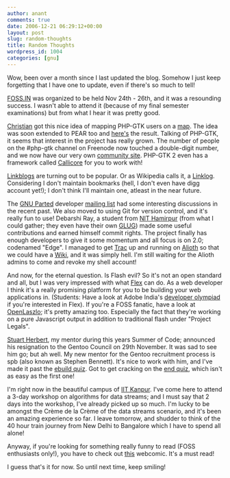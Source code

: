 ```yaml
---
author: anant
comments: true
date: 2006-12-21 06:29:12+00:00
layout: post
slug: random-thoughts
title: Random Thoughts
wordpress_id: 1004
categories: [gnu]
---
```


Wow, been over a month since I last updated the blog. Somehow I just keep
forgetting that I have one to update, even if there's so much to tell!

[FOSS.IN](http://replay.waybackmachine.org/20070116144738/http://foss.in/)
was organized to be held Nov 24th - 26th, and it was a resounding success. I
wasn't able to attend it (because of my final semester examinations) but
from what I hear it was pretty good.

[Christian](http://www.cweiske.de/) got this nice idea of mapping PHP-GTK
users on a
[map](http://replay.waybackmachine.org/20070116144738/http://php-gtk2.de/php-gtk-users.jpg).
The idea was soon extended to PEAR too and
[here's](http://replay.waybackmachine.org/20070116144738/http://pear.php.net/map)
the result. Talking of PHP-GTK, it seems that interest in the project
has really grown. The number of people on the #php-gtk channel on Freenode
now touched a double-digit number, and we now have our very own
[community site](http://replay.waybackmachine.org/20070116144738/http://www.php-gtk.eu/). PHP-GTK 2 even has a framework called
[Callicore](http://replay.waybackmachine.org/20070116144738/http://callicore.net/)
for you to work with!

[Linkblogs](http://replay.waybackmachine.org/20070116144738/http://www.gravitonic.com/linkblog/) are turning out to be popular.
Or as Wikipedia calls it, a [Linklog](http://replay.waybackmachine.org/20070116144738/http://en.wikipedia.org/wiki/Linklog).
Considering I don't maintain bookmarks (hell, I don't even have digg account yet!); I don't think I'll maintain one, atleast in the near future.

The
[GNU Parted](http://www.gnu.org/software/parted/) developer
[mailing list](http://lists.alioth.debian.org/pipermail/parted-devel/2006-December/thread.html)
had some interesting discussions in the recent past. We also moved to using
Git for version control, and it's really fun to use! Debarshi Ray, a student
from [NIT Hamirpur](http://www.nitham.ac.in/) (from what I could gather; they
even have their own
[GLUG](http://replay.waybackmachine.org/20070116144738/http://www.glug-nith.org/))
made some useful contributions and earned himself commit rights. The
project finally has enough developers to give it some momentum and all focus
is on 2.0; codenamed "Edge". I managed to get
[Trac](http://replay.waybackmachine.org/20070116144738/http://trac.edgewall.org/)
up and running on
[Alioth](http://replay.waybackmachine.org/20070116144738/http://alioth.debian.org/)
so that we could have a
[Wiki](http://replay.waybackmachine.org/20070116144738/http://parted.alioth.debian.org/),
and it was simply hell. I'm still waiting for the Alioth admins to come and revoke my shell account!

And now, for the eternal question. Is Flash evil? So it's not an open
standard and all, but I was very impressed with what
[Flex](http://replay.waybackmachine.org/20070116144738/http://www.adobe.com/products/flex/) can do.
As a web developer I think it's a really promising platform for you to be
building your web applications in. (Students: Have a look at Adobe India's
[developer olympiad](http://replay.waybackmachine.org/20070116144738/http://www.adobeindia.com/ado/index.html) if you're interested in Flex).
If you're a FOSS fanatic, have a look at
[OpenLaszlo](http://replay.waybackmachine.org/20070116144738/http://www.openlaszlo.org/);
it's pretty amazing too. Especially the fact that they're working on a pure
Javascript output in addition to traditional flash under "Project Legals".

[Stuart Herbert](http://replay.waybackmachine.org/20070116144738/http://www.stuartherbert.com/),
my mentor during this years Summer of Code; announced his resignation to the
Gentoo Council on 29th November. It was sad to see him go; but ah well. My new
mentor for the Gentoo recruitment process is spb (also known as Stephen
Bennett). It's nice to work with him, and I've made it past the
[ebuild quiz](http://replay.waybackmachine.org/20070116144738/http://www.gentoo.org/proj/en/devrel/quiz/ebuild-quiz.txt). Got to get cracking on the
[end quiz](http://replay.waybackmachine.org/20070116144738/http://www.gentoo.org/proj/en/devrel/quiz/end-quiz.txt), which isn't as easy as the first one!

I'm right now in the beautiful campus of
[IIT Kanpur](http://replay.waybackmachine.org/20070116144738/http://www.iitk.ac.in/).
I've come here to attend a 3-day workshop on algorithms for data
streams; and I must say that 2 days into the workshop, I've already picked
up so much. I'm lucky to be amongst the Crème de la Crème of the data
streams scenario, and it's been an amazing experience so far. I leave
tomorrow, and shudder to think of the 40 hour train journey from New Delhi
to Bangalore which I have to spend all alone!

Anyway, if you're looking for something really funny to read
(FOSS enthusiasts only!), you have to check out
[this](http://replay.waybackmachine.org/20070116144738/http://geekz.co.uk/lovesraymond/)
webcomic. It's a must read!

I guess that's it for now. So until next time, keep smiling!
